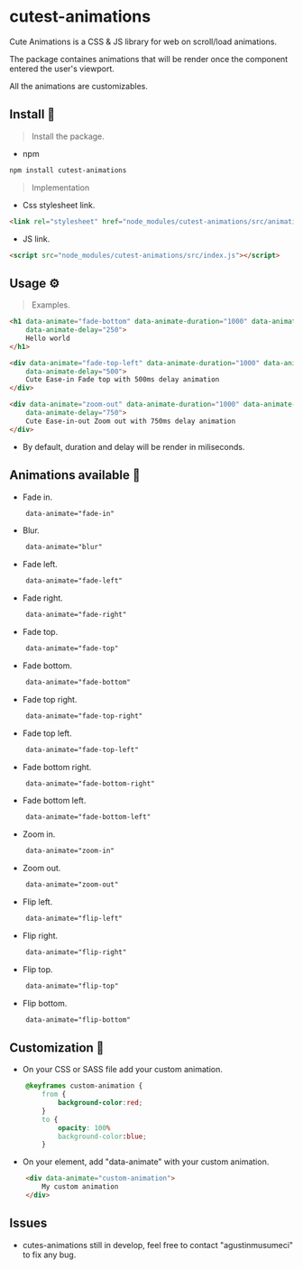 # cutest-animations

Cute Animations is a CSS & JS library for web on scroll/load animations.

The package containes animations that will be render once the component entered the user's viewport.

All the animations are customizables.


## Install 📖

> Install the package.

- npm
```bash
npm install cutest-animations
```

> Implementation

- Css stylesheet link.
```html
<link rel="stylesheet" href="node_modules/cutest-animations/src/animations.css">
```

- JS link.
```html
<script src="node_modules/cutest-animations/src/index.js"></script>
```


## Usage ⚙️

> Examples. 
```html
<h1 data-animate="fade-bottom" data-animate-duration="1000" data-animate-timing="ease-in" 
    data-animate-delay="250">
    Hello world
</h1>

<div data-animate="fade-top-left" data-animate-duration="1000" data-animate-timing="ease" 
    data-animate-delay="500">
    Cute Ease-in Fade top with 500ms delay animation
</div>

<div data-animate="zoom-out" data-animate-duration="1000" data-animate-timing="ease-in-out" 
    data-animate-delay="750">
    Cute Ease-in-out Zoom out with 750ms delay animation
</div>
```

* By default, duration and delay will be render in miliseconds.


## Animations available 🐰

* Fade in.
```html
    data-animate="fade-in"
```

* Blur.
```html
    data-animate="blur"
```

* Fade left.
```html
    data-animate="fade-left"
```

* Fade right.
```html
    data-animate="fade-right"
```
* Fade top.
```html
    data-animate="fade-top"
```

* Fade bottom.
```html
    data-animate="fade-bottom"
```

* Fade top right.
```html
    data-animate="fade-top-right"
```

* Fade top left.
```html
    data-animate="fade-top-left"
```

* Fade bottom right.
```html
    data-animate="fade-bottom-right"
```

* Fade bottom left.
```html
    data-animate="fade-bottom-left"
```

* Zoom in.
```html
    data-animate="zoom-in"
```

* Zoom out.
```html
    data-animate="zoom-out"
```

* Flip left.
```html
    data-animate="flip-left"
```

* Flip right.
```html
    data-animate="flip-right"
```

* Flip top.
```html
    data-animate="flip-top"
```

* Flip bottom.
```html
    data-animate="flip-bottom"
```


## Customization 🎨

- On your CSS or SASS file add your custom animation.
```css
    @keyframes custom-animation {
        from {
            background-color:red;
        }
        to {
            opacity: 100%
            background-color:blue;
        }
```

- On your element, add "data-animate" with your custom animation.
```html
    <div data-animate="custom-animation">
        My custom animation
    </div>
```


## Issues

* cutes-animations still in develop, feel free to contact "agustinmusumeci" to fix any bug.
